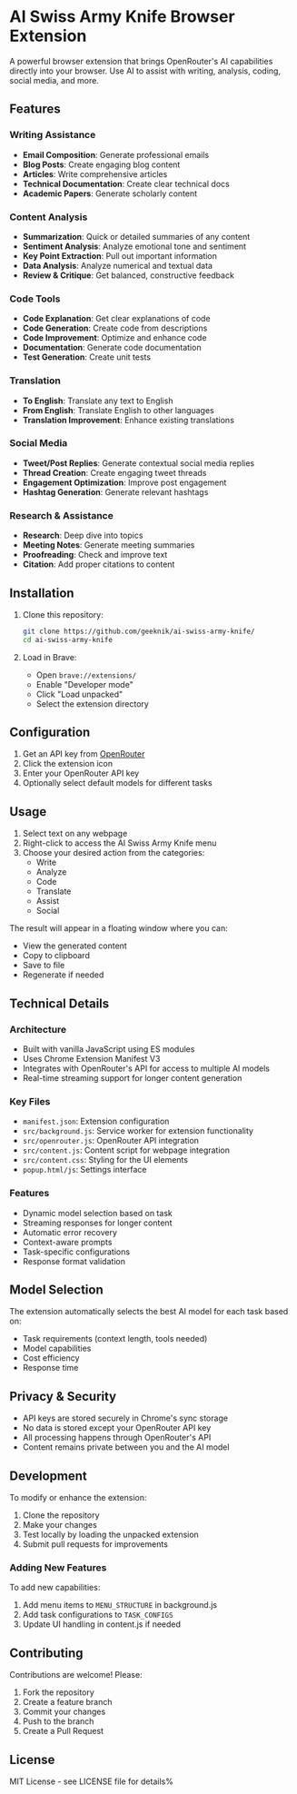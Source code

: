 # AI Swiss Army Knife Browser Extension

A powerful browser extension that brings OpenRouter's AI capabilities directly into your browser. Use AI to assist with writing, analysis, coding, social media, and more.

## Features

### Writing Assistance
- **Email Composition**: Generate professional emails
- **Blog Posts**: Create engaging blog content
- **Articles**: Write comprehensive articles
- **Technical Documentation**: Create clear technical docs
- **Academic Papers**: Generate scholarly content

### Content Analysis
- **Summarization**: Quick or detailed summaries of any content
- **Sentiment Analysis**: Analyze emotional tone and sentiment
- **Key Point Extraction**: Pull out important information
- **Data Analysis**: Analyze numerical and textual data
- **Review & Critique**: Get balanced, constructive feedback

### Code Tools
- **Code Explanation**: Get clear explanations of code
- **Code Generation**: Create code from descriptions
- **Code Improvement**: Optimize and enhance code
- **Documentation**: Generate code documentation
- **Test Generation**: Create unit tests

### Translation
- **To English**: Translate any text to English
- **From English**: Translate English to other languages
- **Translation Improvement**: Enhance existing translations

### Social Media
- **Tweet/Post Replies**: Generate contextual social media replies
- **Thread Creation**: Create engaging tweet threads
- **Engagement Optimization**: Improve post engagement
- **Hashtag Generation**: Generate relevant hashtags

### Research & Assistance
- **Research**: Deep dive into topics
- **Meeting Notes**: Generate meeting summaries
- **Proofreading**: Check and improve text
- **Citation**: Add proper citations to content

## Installation

1. Clone this repository:
   ```bash
   git clone https://github.com/geeknik/ai-swiss-army-knife/
   cd ai-swiss-army-knife
   ```

2. Load in Brave:
   - Open `brave://extensions/`
   - Enable "Developer mode"
   - Click "Load unpacked"
   - Select the extension directory

## Configuration

1. Get an API key from [OpenRouter](https://openrouter.ai/)
2. Click the extension icon
3. Enter your OpenRouter API key
4. Optionally select default models for different tasks

## Usage

1. Select text on any webpage
2. Right-click to access the AI Swiss Army Knife menu
3. Choose your desired action from the categories:
   - Write
   - Analyze
   - Code
   - Translate
   - Assist
   - Social

The result will appear in a floating window where you can:
- View the generated content
- Copy to clipboard
- Save to file
- Regenerate if needed

## Technical Details

### Architecture
- Built with vanilla JavaScript using ES modules
- Uses Chrome Extension Manifest V3
- Integrates with OpenRouter's API for access to multiple AI models
- Real-time streaming support for longer content generation

### Key Files
- `manifest.json`: Extension configuration
- `src/background.js`: Service worker for extension functionality
- `src/openrouter.js`: OpenRouter API integration
- `src/content.js`: Content script for webpage integration
- `src/content.css`: Styling for the UI elements
- `popup.html/js`: Settings interface

### Features
- Dynamic model selection based on task
- Streaming responses for longer content
- Automatic error recovery
- Context-aware prompts
- Task-specific configurations
- Response format validation

## Model Selection

The extension automatically selects the best AI model for each task based on:
- Task requirements (context length, tools needed)
- Model capabilities
- Cost efficiency
- Response time

## Privacy & Security

- API keys are stored securely in Chrome's sync storage
- No data is stored except your OpenRouter API key
- All processing happens through OpenRouter's API
- Content remains private between you and the AI model

## Development

To modify or enhance the extension:

1. Clone the repository
2. Make your changes
3. Test locally by loading the unpacked extension
4. Submit pull requests for improvements

### Adding New Features

To add new capabilities:
1. Add menu items to `MENU_STRUCTURE` in background.js
2. Add task configurations to `TASK_CONFIGS`
3. Update UI handling in content.js if needed

## Contributing

Contributions are welcome! Please:
1. Fork the repository
2. Create a feature branch
3. Commit your changes
4. Push to the branch
5. Create a Pull Request

## License

MIT License - see LICENSE file for details%                                                                                                                                                            
